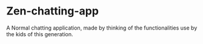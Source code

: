 # Zen-chatting-app
A Normal chatting application, made by thinking of the functionalities use by the kids of this generation.
